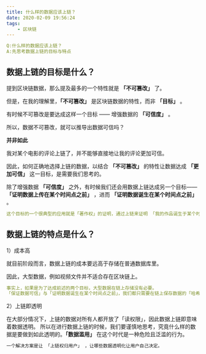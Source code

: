 ```yaml
---
title: 什么样的数据应该上链？
date: 2020-02-09 19:56:24
tags: 
    - 区块链
---
```

<meta name="referrer" content="no-referrer" />

```yml
Q:什么样的数据应该上链？
A:先思考数据上链的目标与特点
```

## 数据上链的目标是什么？

提到区块链数据，那么提及最多的一个特性就是 **「不可篡改」** 了。

但是，在我的理解里，**「不可篡改」** 是区块链数据的特性，而非 **「目标」** 。

有时候不可篡改是要达成这样一个目标 —— 增强数据的 **「可信度」** 。

所以，数据不可篡改，就可以推导出数据可信吗？

**并非如此**

我对某个电影的评论上链了，并不能够直接地让我的评论更加可信。

因此，如何正确地选择上链的数据，以结合 **「不可篡改」** 的特性让数据达成 **「更加可信」** 这一目标，是需要我们思考的。

除了增强数据 **「可信度」** 之外，有时候我们还会用数据上链达成另一个目标—— **「证明数据上传在某个时间点之前」** ，进而  **「证明数据诞生在某个时间点之前」** 。

```yml
这个目标的一个很典型的应用就是「著作权」的证明，通过上链来证明 「我的作品诞生于某个时间点之前」 。
```

## 数据上链的特点是什么？

1）成本高

就目前阶段而言，数据上链的成本要远高于存储在普通数据库里。

因此，大型数据，例如视频文件并不适合存在区块链上。

```yml
事实上，如果是为了达成前述的两个目标，大型数据在链上存储没有必要。
「保证数据可信」与「证明数据诞生在某个时间点之前」，我们都只需要在链上保存数据的「哈希值」就行了。
```

2）上链即透明

在大部分情况下，上链的数据对所有人都开放了「读权限」，因此数据上链即意味着数据透明。
所以在进行数据上链的时候，我们要谨慎地思考，究竟什么样的数据是要做到如此透明的。**「数据滥用」** 在这个时代是一种危险且泛滥的行为。
```sql
一个解决方案是让 「上链权归用户」 ，让哪些数据透明化让用户自己决定。
```




